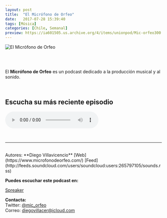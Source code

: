 ```yaml
---
layout: post
title:  "El Micrófono de Orfeo"
date:   2017-07-28 15:39:40
tags: [Música]
categories: [Chile, Semanal]
preview: https://ia601505.us.archive.org/4/items/unionpod/Mic-orfeo300.png
---
```


![El Micrófono de Orfeo](https://ia601505.us.archive.org/4/items/unionpod/Mic-orfeo400.png)  

<br/>  
<br/>

El **Micrófono de Orfeo** es un podcast dedicado a la producción musical y al sonido.  

<br/>

## Escucha su más reciente episodio  


<!--reproductor-feed=http://feeds.soundcloud.com/users/soundcloud:users:265797105/sounds.rss-->
<!--reproductor-start-->
<audio id="audio" preload="auto" controls="" src="http://feeds.soundcloud.com/stream/456610248-diegovillacer-nuevo-sol-mix-tyna-ros.mp3"></audio>
<!--reproductor-end-->

<br>


_ _ _  

<br>  
Autores: **Diego Villavicencio**  
[Web](https://www.microfonodeorfeo.com/)  
[Feed](http://feeds.soundcloud.com/users/soundcloud:users:265797105/sounds.rss)

**Puedes escuchar este podcast en:**  

[Spreaker](https://www.spreaker.com/user/diegovillacer1)


**Contacta:**  
Twitter: [@mic_orfeo](https://twitter.com/mic_orfeo)   
Correo:  [diegovillacer@icloud.com](mailto:diegovillacer@icloud.com)  
